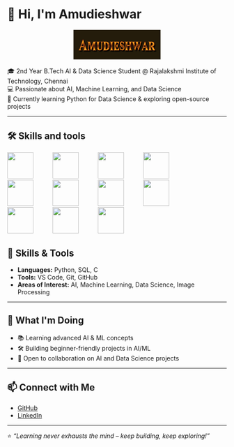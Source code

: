 # 👋 Hi, I'm Amudieshwar  
<p align="center">
  <img src="t.png" width="200" />
</p>

🎓 2nd Year B.Tech AI & Data Science Student @ Rajalakshmi Institute of Technology, Chennai  
💻 Passionate about AI, Machine Learning, and Data Science  
🚀 Currently learning Python for Data Science & exploring open-source projects  

---



## 🛠️ Skills and tools  
 
 

<p align="left">
  <img src="https://cdn.jsdelivr.net/gh/devicons/devicon/icons/python/python-original.svg" width="60" height="60" style="margin-right:40px;"/>
  <img src="https://cdn.jsdelivr.net/gh/devicons/devicon/icons/java/java-original.svg" width="60" height="60" style="margin-right:40px;"/>
  <img src="https://cdn.jsdelivr.net/gh/devicons/devicon/icons/c/c-original.svg" width="60" height="60" style="margin-right:40px;"/>
  <img src="https://cdn.jsdelivr.net/gh/devicons/devicon/icons/cplusplus/cplusplus-original.svg" width="60" height="60" style="margin-right:40px;"/>
  <img src="https://cdn.jsdelivr.net/gh/devicons/devicon/icons/mysql/mysql-original-wordmark.svg" width="60" height="60" style="margin-right:40px;"/>
  <img src="https://cdn.jsdelivr.net/gh/devicons/devicon/icons/git/git-original.svg" width="60" height="60" style="margin-right:40px;"/>
  <img src="https://cdn.jsdelivr.net/gh/devicons/devicon/icons/github/github-original.svg" width="60" height="60" style="margin-right:40px;"/>
  <img src="https://cdn.jsdelivr.net/gh/devicons/devicon/icons/vscode/vscode-original.svg" width="60" height="60" style="margin-right:40px;"/>
  <img src="https://cdn.jsdelivr.net/gh/devicons/devicon/icons/html5/html5-original.svg" width="60" height="60" style="margin-right:40px;"/>
  <img src="https://cdn.jsdelivr.net/gh/devicons/devicon/icons/css3/css3-original.svg" width="60" height="60" style="margin-right:40px;"/>
  <img src="https://cdn.jsdelivr.net/gh/devicons/devicon/icons/javascript/javascript-original.svg" width="60" height="60" style="margin-right:40px;"/>
</p>






## 🔧 Skills & Tools  
- **Languages:** Python, SQL, C  
- **Tools:** VS Code, Git, GitHub  
- **Areas of Interest:** AI, Machine Learning, Data Science, Image Processing  

---

## 🌱 What I'm Doing  
- 📚 Learning advanced AI & ML concepts  
- 🛠️ Building beginner-friendly projects in AI/ML  
- 🤝 Open to collaboration on AI and Data Science projects  

---

## 📫 Connect with Me  
- [GitHub](https://github.com/Amudieshwar-AG/Amudieshwar-AG/)  
- [LinkedIn](https://www.linkedin.com/in/amudieshwar-a-g/) 

---
⭐️ *“Learning never exhausts the mind – keep building, keep exploring!”*  
